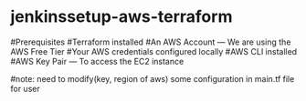 # jenkinssetup-aws-terraform

#Prerequisites
#Terraform installed
#An AWS Account — We are using the AWS Free Tier
#Your AWS credentials configured locally
#AWS CLI installed
#AWS Key Pair — To access the EC2 instance


#note: need to modify(key, region of aws) some configuration in main.tf file for user
